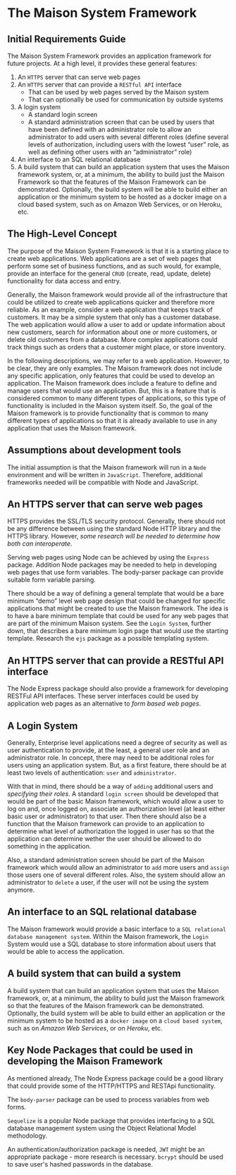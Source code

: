 # The Maison System Framework
## Initial Requirements Guide

The Maison System Framework provides an application framework for future projects.  At a high level, it provides these general features:

1. An `HTTPS` server that can serve web pages
2. An `HTTPS` server that can provide a `RESTful API` interface 
   - That can be used by web pages served by the Maison system
   - That can optionally be used for communication by outside systems
3. A login system
   - A standard login screen
   - A standard administration screen that can be used by users that have been defined with an administrator role to allow an administrator to add users with several different roles (define several levels of authorization, including users with the lowest “user” role, as well as defining other users with an “administrator” role)
4. An interface to an SQL relational database
5. A build system that can build an application system that uses the Maison framework system, or, at a minimum, the ability to build just the Maison Framework so that the features of the Maison Framework can be demonstrated. Optionally, the build system will be able to build either an application or the minimum system to be hosted as a docker image on a cloud based system, such as on Amazon Web Services, or on Heroku,  etc.

## The High-Level Concept

The purpose of the Maison System Framework is that it is a starting place to create web applications.  Web applications are a set of web pages that perform some set of business functions, and as such would, for example, provide an interface for the general `CRUD` (create, read, update, delete) functionality for data access and entry.

Generally, the Maison framework would provide all of the infrastructure that could be utilized to create web applications quicker and therefore more reliable.  As an example, consider a web  application that keeps track of customers.  It may be a simple system that only has a customer database.  The web application would allow a user to add or update information about new customers, search for information about one or more customers, or delete old customers from a database.  More complex applications could track things such as orders that a customer might place, or store inventory.

In the following descriptions, we may refer to a web application.  However, to be clear, they are only examples.  The Maison framework does not include any specific application, only features that could be used to develop an application.  The Maison framework does include a feature to define and manage users that would use an application.  But, this is a feature that is considered common to many different types of applications, so this type of functionality is included in the Maison system itself.  So, the goal of the Maison framework is to provide functionality that is common to many different types of applications so that it is already available to use in any application that uses the Maison framework.

## Assumptions about development tools

The initial assumption is that the Maison framework will run in a `Node` environment and will be written in `JavaScript`.  Therefore, additional frameworks needed will be compatible with Node and JavaScript.

## An HTTPS server that can serve web pages

HTTPS provides the SSL/TLS security protocol. Generally, there should not be any difference between using the standard Node HTTP library and the HTTPS library.  However, *some research will be needed to determine how both can interoperate*.

Serving web pages using Node can be achieved by using the `Express` package.  Addition Node packages may be needed to help in developing web pages that use form variables.  The body-parser package can provide suitable form variable parsing.

There should be a way of defining a general template that would be a bare minimum “demo” level web page design that could be changed for specific applications that might be created to use the Maison framework.  The idea is to have a bare minimum template that could be used for any web pages that are part of the minimum Maison system.  See the `Login System`, further down, that describes a bare minimum login page that would use the starting template.  Research the `ejs` package as a possible templating system.

## An HTTPS server that can provide a RESTful API interface

The Node Express package should also provide a framework for developing RESTFul API interfaces.  These server interfaces could be used by application web pages as an alternative to *form based web pages*.

## A Login System

Generally, Enterprise level applications need a degree of security as well as user authentication to provide, at the least, a general user role and an administrator role.  In concept, there may need to be additional roles for users using an application system.  But, as a first feature, there should be at least two levels of authentication: `user` and `administrator`.

With that in mind, there should be a way of `adding` additional users and *specifying their roles*. A standard `login screen` should be developed that would be part of the basic Maison framework, which would allow a user to log on and, once logged on, associate an authorization level (at least either basic user or administrator) to that user. Then there should also be a function that the Maison framework can provide to an application to determine what level of authorization the logged in user has so that the application can determine wether the user should be allowed to do something in the application.

Also, a standard administration screen should be part of the Maison framework which would allow an administrator to `add` more users and `assign` those users one of several different roles.  Also, the system should allow an administrator to `delete` a user, if the user will not be using the system anymore.

## An interface to an SQL relational database

The Maison framework would provide a basic interface to a `SQL relational database management system`.  Within the Maison framework, the `Login` System would use a SQL database to store information about users that would be able to access the application.

## A build system that can build a system

A build system that can build an application system that uses the Maison framework, or, at a minimum, the ability to build just the Maison framework so that the features of the Maison framework can be demonstrated. Optionally, the build system will be able to build either an application or the minimum system to be hosted as a `docker image` on a `cloud based system`, such as on *Amazon Web Services*, or on *Heroku*,  etc.

## Key Node Packages that could be used in developing the Maison Framework

As mentioned already, The Node Express package could be a good library that could provide some of the HTTP/HTTPS and RESTApi functionality.

The `body-parser` package can be used to process variables from web forms.

`Sequelize` is a popular Node package that provides interfacing to a SQL database management system using the Object Relational Model methodology.

An authentication/authorization package is needed,  `JWT` might be an appropriate package - more research is necessary.  `bcrypt` should be used to save user's hashed passwords in the database. 


